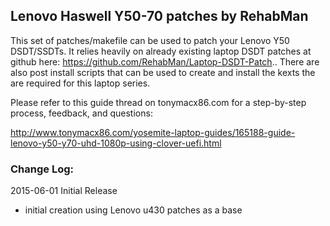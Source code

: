 ## Lenovo Haswell Y50-70 patches by RehabMan

This set of patches/makefile can be used to patch your Lenovo Y50 DSDT/SSDTs.  It relies heavily on already existing laptop DSDT patches at github here: https://github.com/RehabMan/Laptop-DSDT-Patch.. There are also post install scripts that can be used to create and install the kexts the are required for this laptop series.

Please refer to this guide thread on tonymacx86.com for a step-by-step process, feedback, and questions:

http://www.tonymacx86.com/yosemite-laptop-guides/165188-guide-lenovo-y50-y70-uhd-1080p-using-clover-uefi.html

### Change Log:

2015-06-01 Initial Release

- initial creation using Lenovo u430 patches as a base


